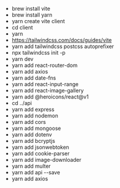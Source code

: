 - brew install vite
- brew install yarn
- yarn create vite client
- cd client
- yarn
- https://tailwindcss.com/docs/guides/vite
- yarn add tailwindcss postcss autoprefixer
- npx tailwindcss init -p
- yarn dev
- yarn add react-router-dom
- yarn add axios
- yarn add date-fns
- yarn add react-input-range
- yarn add react-image-gallery
- yarn add @heroicons/react@v1
- cd ../api
- yarn add express
- yarn add nodemon 
- yarn add cors
- yarn add mongoose
- yarn add dotenv
- yarn add bcryptjs
- yarn add jsonwebtoken
- yarn add cookie-parser
- yarn add image-downloader
- yarn add multer
- yarn add api --save
- yarn add axios